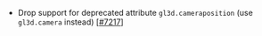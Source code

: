 - Drop support for deprecated attribute `gl3d.cameraposition` (use `gl3d.camera` instead) [[#7217](https://github.com/plotly/plotly.js/pull/7217)]